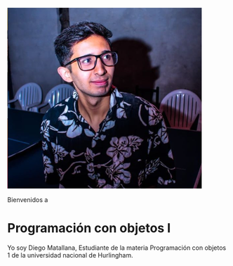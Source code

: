 ![Logo UNAHUR](./assets/Perfildisc.png)

Bienvenidos a
# Programación con objetos I
Yo soy Diego Matallana, Estudiante de la materia Programación con objetos 1 de la universidad nacional de Hurlingham.



